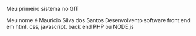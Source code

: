 Meu primeiro sistema no GIT

Meu nome é Mauricio Silva dos Santos 
Desenvolvento software front end em html, css, javascript.
back end PHP ou NODE.js